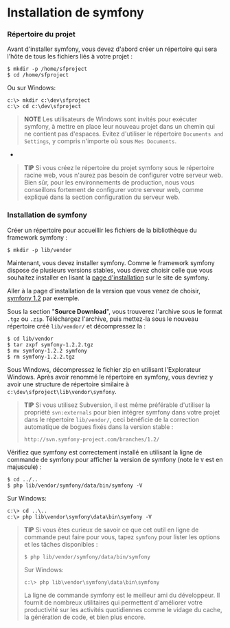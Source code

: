 ﻿Installation de symfony
====================

### Répertoire du projet

Avant d'installer symfony, vous devez d'abord créer un répertoire qui sera l'hôte
de tous les fichiers liés à votre projet :

    $ mkdir -p /home/sfproject
    $ cd /home/sfproject

Ou sur Windows:

    c:\> mkdir c:\dev\sfproject
    c:\> cd c:\dev\sfproject

>**NOTE**
>Les utilisateurs de Windows sont invités pour exécuter symfony, à mettre en place leur nouveau
>projet dans un chemin qui ne contient pas d'espaces.
>Evitez d'utiliser le répertoire `Documents and Settings`, y compris n'importe où
>sous `Mes Documents`.

-

>**TIP**
>Si vous créez le répertoire du projet symfony sous le répertoire racine
>web, vous n'aurez pas besoin de configurer votre serveur web. Bien sûr, pour
>les environnements de production, nous vous conseillons fortement de configurer votre serveur web,
>comme expliqué dans la section configuration du serveur web.

### Installation de symfony

Créer un répertoire pour accueillir les fichiers de la bibliothèque du framework symfony :

    $ mkdir -p lib/vendor

Maintenant, vous devez installer symfony. Comme le framework symfony dispose de plusieurs versions
stables, vous devez choisir celle que vous souhaitez installer en lisant la
[page d'installation](http://www.symfony-project.org/installation) sur le
site de symfony.

Aller à la page d'installation de la version que vous venez de choisir,
[symfony 1.2](http://www.symfony-project.org/installation/1_2) par exemple.

Sous la section "**Source Download**", vous trouverez l'archive sous le format `.tgz`
ou `.zip`. Téléchargez l'archive, puis mettez-la sous le nouveau répertoire créé
`lib/vendor/` et décompressez la :

    $ cd lib/vendor
    $ tar zxpf symfony-1.2.2.tgz
    $ mv symfony-1.2.2 symfony
    $ rm symfony-1.2.2.tgz

Sous Windows, décompressez le fichier zip en utilisant l'Explorateur Windows.
Après avoir renommé le répertoire en symfony, vous devriez y avoir une structure
de répertoire similaire à `c:\dev\sfproject\lib\vendor\symfony`.

>**TIP**
>Si vous utilisez Subversion, il est même préférable d'utiliser la propriété `svn:externals`
>pour bien intégrer symfony dans votre projet dans le répertoire `lib/vendor/`,
>ceci bénéficie de la correction automatique de bogues fixés dans la version
>stable :
>
>     http://svn.symfony-project.com/branches/1.2/

Vérifiez que symfony est correctement installé en utilisant la ligne de commande de symfony
pour afficher la version de symfony (note le `V` est en majuscule) :

    $ cd ../..
    $ php lib/vendor/symfony/data/bin/symfony -V

Sur Windows:

    c:\> cd ..\..
    c:\> php lib\vendor\symfony\data\bin\symfony -V

>**TIP**
>Si vous êtes curieux de savoir ce que cet outil en ligne de commande peut faire pour vous, tapez
>`symfony` pour lister les options et les tâches disponibles :
>
>     $ php lib/vendor/symfony/data/bin/symfony
>
>Sur Windows:
>
>     c:\> php lib\vendor\symfony\data\bin\symfony
>
>La ligne de commande symfony est le meilleur ami du développeur. Il fournit de nombreux
>utilitaires qui permettent d'améliorer votre productivité sur les activités quotidiennes comme
>le vidage du cache, la génération de code, et bien plus encore.
